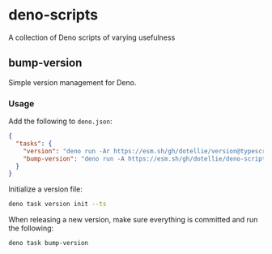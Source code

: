 # deno-scripts

A collection of Deno scripts of varying usefulness

## bump-version

Simple version management for Deno.

### Usage

Add the following to `deno.json`:

```json
{
  "tasks": {
    "version": "deno run -Ar https://esm.sh/gh/dotellie/version@typescript-file/index.ts",
    "bump-version": "deno run -A https://esm.sh/gh/dotellie/deno-scripts/bump-version.ts"
  }
}
```

Initialize a version file:

```sh
deno task version init --ts
```

When releasing a new version, make sure everything is committed and run the
following:

```sh
deno task bump-version
```
